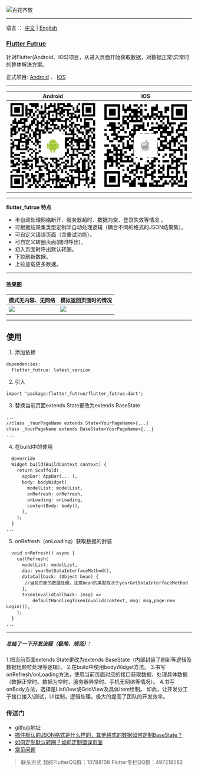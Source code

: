 ![百花齐放](https://upload-images.jianshu.io/upload_images/2819106-d285dcf8b86e63bd.jpg?imageMogr2/auto-orient/strip%7CimageView2/2/w/1240)
***
语言 ： [中文](https://github.com/android-pf/flutter_futrue/blob/master/README.md)  |  [English](https://github.com/android-pf/flutter_futrue/blob/master/README_EN.md)


### [Flutter Futrue](https://pub.dev/packages/flutter_futrue)

针对Flutter(Android、IOS)项目，从进入页面开始获取数据，对数据正常\异常时的整体解决方案。

正式项目:  [Android](https://sj.qq.com/myapp/detail.htm?apkName=com.futurenavi.pilot)  、  [IOS](https://apps.apple.com/cn/app/id1471076437?l=zh&ls=1&mt=8)
***
|Android|IOS
|-|-
|![](https://raw.githubusercontent.com/android-pf/flutter_futrue/master/example/assets/qr/android-tea.png)|![](https://github.com/android-pf/flutter_futrue/blob/master/example/assets/qr/ios-tea.png?raw=true)

***
**flutter_futrue 特点**

- 半自动处理网络断开、服务器超时、数据为空、登录失效等情况 。
- 可根据结果集类型定制半自动处理逻辑（耦合不同的格式的JSON结果集）。
- 可自定义错误页面（含重试功能）。
- 可自定义转圈页面(随时呼出)。
- 初入页面时呼出默认转圈。
- 下拉刷新数据。
- 上拉加载更多数据。
 ***
#### 效果图
| 模式无内容、无网络 |  模拟返回页面时的情况
|-|-
| ![](https://upload-images.jianshu.io/upload_images/2819106-230c732f73bf4d73.gif?imageMogr2/auto-orient/strip)|![](https://upload-images.jianshu.io/upload_images/2819106-0a03f4e79f2698fa.gif?imageMogr2/auto-orient/strip)|
***
## 使用
1. 添加依赖

```
dependencies:
  flutter_futrue: latest_version
```
2. 引入
```
import 'package:flutter_futrue/flutter_futrue.dart';
```
3. 替换当前页面extends State更改为extends  BaseState
```
...
//class _YourPageName extends State<YourPageName>{...}
class _YourPageName extends BaseState<YourPageName>{...}
...
```
4. 在build中的使用
```
  @override
  Widget build(BuildContext context) {
    return Scaffold(
      appBar: AppBar(... ),
      body: bodyWidget(
        modelList: modelList,
        onRefresh: onRefresh,
        onLoading: onLoading,
        contentBody: body(),
      ),
    );
  }
...
```
5. onRefresh（onLoading）获取数据的封装
```
  void onRefresh() async {
    callRefresh(
      modelList: modelList,
      dao: yourGetDataInterfaceMethod(),
      dataCallback: (Object bean) {
       //当前页面的数据处理，注意bean的类型取决于yourGetDataInterfaceMethod
      },
      tokenInvalidCallback: (msg) =>
          defaultHandlingTokenInvalid(context, msg: msg,page:new Login()),
    );
  }
...
```
***
##### 总结了一下开发流程（极简、规范）：
1.把当前页面extends State更改为extends  BaseState（内部封装了刷新等逻辑及数据粗颗粒处理等逻辑）。
2.在build中使用bodyWidget方法。
3.书写onRefresh/onLoading方法，使用当前页面对应的接口获取数据，处理具体数据（数据正常时、数据为空时，服务器异常时、手机无网络等情况）。
4.书写onBody方法，选择是ListView或GridView及具体Item绘制。
如此，让开发分工于接口接入\测试，UI绘制，逻辑处理，极大的提高了团队的开发效率。

### 传送门
- [github地址](https://github.com/android-pf/flutter_futrue)
- [插件默认的JSON格式是什么样的，其他格式的数据如何定制BaseState？](https://github.com/android-pf/flutter_futrue/blob/master/example/README.md)
- [如何定制默认转圈？如何定制错误页面](https://github.com/android-pf/flutter_futrue/blob/master/example/README_PROBLEM.md)
- [常见问题](https://github.com/android-pf/flutter_futrue/blob/master/example/README_WIDGET.md)


>联系方式
我的FlutterQQ群：10788108
Flutter专栏QQ群：497219582